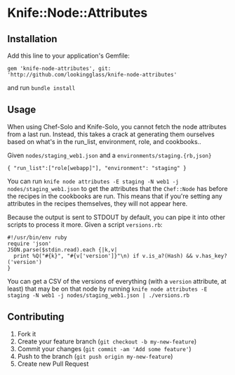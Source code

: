 # Knife::Node::Attributes


## Installation

Add this line to your application's Gemfile:

    gem 'knife-node-attributes', git: 'http://github.com/lookingglass/knife-node-attributes'

and run `bundle install`

## Usage

When using Chef-Solo and Knife-Solo, you cannot fetch the node attributes from a last run. 
Instead, this takes a crack at generating them ourselves based on what's in the run_list, environment, role,
and cookbooks..

Given `nodes/staging_web1.json` and a `environments/staging.{rb,json}`


    { "run_list":["role[webapp]"], "environment": "staging" }

You can run `knife node attributes -E staging -N web1 -j nodes/staging_web1.json` to get the attributes that the `Chef::Node` has before the recipes in the cookbooks are run. This means that if you're setting any attributes in the recipes themselves, they will not appear here.

Because the output is sent to STDOUT by default, you can pipe it into other scripts to process it more.
Given a script `versions.rb`:

    #!/usr/bin/env ruby
    require 'json'
    JSON.parse($stdin.read).each {|k,v|
      print %Q("#{k}", "#{v['version']}"\n) if v.is_a?(Hash) && v.has_key?('version')
    }

You can get a CSV of the versions of everything (with a `version` attribute, at least) that may be on that node by
running `knife node attributes -E staging -N web1 -j nodes/staging_web1.json | ./versions.rb`


## Contributing

1. Fork it
2. Create your feature branch (`git checkout -b my-new-feature`)
3. Commit your changes (`git commit -am 'Add some feature'`)
4. Push to the branch (`git push origin my-new-feature`)
5. Create new Pull Request

